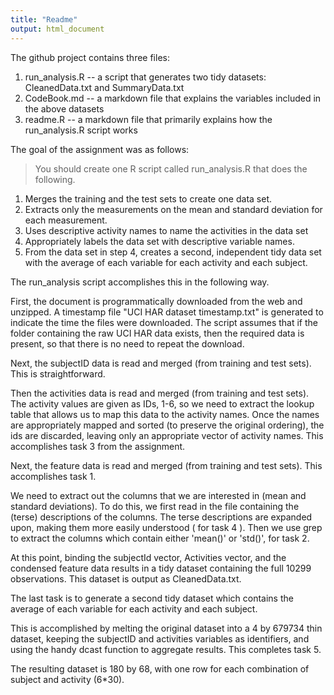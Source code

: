 ```yaml
---
title: "Readme"
output: html_document
---
```


The github project contains three files:


1. run_analysis.R -- a script that generates two tidy datasets: CleanedData.txt and SummaryData.txt
2. CodeBook.md -- a markdown file that explains the variables included in the above datasets
3. readme.R -- a markdown file that primarily explains how the run_analysis.R script works


The goal of the assignment was as follows:

>You should create one R script called run_analysis.R that does the following. 
1. Merges the training and the test sets to create one data set.
2. Extracts only the measurements on the mean and standard deviation for each measurement. 
3. Uses descriptive activity names to name the activities in the data set
4. Appropriately labels the data set with descriptive variable names. 
5. From the data set in step 4, creates a second, independent tidy data set with the average of each variable for each activity and each subject.

The run_analysis script accomplishes this in the following way.

First, the document is programmatically downloaded from the web and unzipped. A timestamp file "UCI HAR dataset timestamp.txt" is generated to indicate the time the files were downloaded. The script assumes that if the folder containing the raw UCI HAR data exists, then the required data is present, so that there is no need to repeat the download.

Next, the subjectID data is read and merged (from training and test sets). This is straightforward.

Then the activities data is read and merged (from training and test sets). 
The activity values are given as IDs, 1-6, so we need to extract the lookup table that allows us to map this data to the activity names. Once the names are appropriately mapped and sorted (to preserve the original ordering), the ids are discarded, leaving only an appropriate vector of activity names. This accomplishes task 3 from the assignment.

Next, the feature data is read and merged (from training and test sets). This accomplishes task 1.

We need to extract out the columns that we are interested in (mean and standard deviations). To do this, we first read in the file containing the (terse) descriptions of the columns. The terse descriptions are expanded upon, making them more easily understood ( for task 4 ). Then we use grep to extract the columns which contain either 'mean()' or 'std()', for task 2.

At this point, binding the subjectId vector, Activities vector, and the condensed feature data results in a tidy dataset containing the full 10299 observations. This dataset is output as CleanedData.txt.

The last task is to generate a second tidy dataset which contains the average of each variable for each activity and each subject.

This is accomplished by melting the original dataset into a 4 by 679734 thin dataset, keeping the subjectID and activities variables as identifiers, and using the handy dcast function to aggregate results. This completes task 5.

The resulting dataset is 180 by 68, with one row for each combination of subject and activity (6*30).



